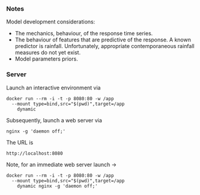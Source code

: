 
<br>

### Notes

Model development considerations:

* The mechanics, behaviour, of the response time series.
* The behaviour of features that are predictive of the response.  A known predictor is rainfall.  Unfortunately, appropriate contemporaneous rainfall measures do not yet exist.
* Model parameters priors.


### Server

Launch an interactive environment via

```shell
docker run --rm -i -t -p 8080:80 -w /app 
  --mount type=bind,src="$(pwd)",target=/app 
    dynamic
```

Subsequently, launch a web server via

```shell
nginx -g 'daemon off;'
```

The URL is

```text
http://localhost:8080
```

Note, for an immediate web server launch $\rightarrow$

```shell
docker run --rm -i -t -p 8080:80 -w /app 
  --mount type=bind,src="$(pwd)",target=/app 
    dynamic nginx -g 'daemon off;'
```




<br>
<br>

<br>
<br>

<br>
<br>

<br>
<br>